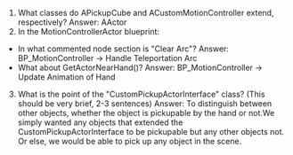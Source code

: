 1) What classes do APickupCube and ACustomMotionController extend, respectively?
   Answer: AActor
2) In the MotionControllerActor blueprint:
  * In what commented node section is "Clear Arc"?
   Answer: BP_MotionController -> Handle Teleportation Arc
  * What about GetActorNearHand()?
   Answer: BP_MotionController -> Update Animation of Hand
3) What is the point of the "CustomPickupActorInterface" class? (This should be very brief, 2-3 sentences) 
   Answer: To distinguish between other objects, whether the object is pickupable by the hand or not.We simply wanted any objects that extended the CustomPickupActorInterface to be pickupable but any other objects not. Or else, we would be able to pick up any object in the scene.